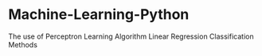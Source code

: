 # Machine-Learning-Python
The use of
 Perceptron Learning Algorithm
 Linear Regression
 Classification Methods
